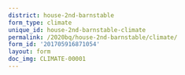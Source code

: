 ```yaml
---
district: house-2nd-barnstable
form_type: climate
unique_id: house-2nd-barnstable-climate
permalink: /2020bq/house-2nd-barnstable/climate/
form_id: '201705916871054'
layout: form
doc_img: CLIMATE-00001
---
```

